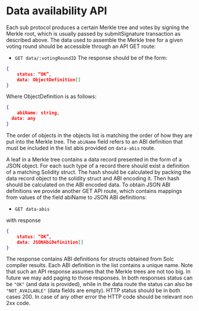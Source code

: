 # Data availability API

Each sub protocol produces a certain Merkle tree and votes by signing the Merkle root, which is usually passed by submitSignature transaction as described above. The data used to assemble the Merkle tree for a given voting round should be accessible through an API GET route:
- `GET data/:votingRoundID`
The response should be of the form:
```json
{	
	status: “OK”,
	data: ObjectDefinition[]
}
```
Where ObjectDefinition is as follows:
```json
{
	abiName: string,
  data: any
}
```
The order of objects in the objects list is matching the order of how they are put into the Merkle tree. The `abiName` field refers to an ABI definition that must be included in the list abis provided on `data-abis` route.

A leaf in a Merkle tree contains a data record presented in the form of a JSON object. For each such type of a record there should exist a definition of a matching Solidity struct. The hash should be calculated by packing the data record object to the solidity struct and ABI encoding it. Then hash should be calculated on the ABI encoded data. To obtain JSON ABI definitions we provide another GET API route, which contains mappings from values of the field abiName to JSON ABI definitions:
- `GET data-abis`

with response

```json
{	
	status: “OK”,
	data: JSONAbiDefinition[]
}
```

The response contains ABI definitions for structs obtained from Solc compiler results. Each ABI definition in the list contains a unique name.  Note that such an API response assumes that the Merkle trees are not too big. In future we may add paging to those responses. 
In both responses status can be `"OK"` (and data is provided), while in the data route the status can also  be `"NOT_AVAILABLE"` (data fields are empty). HTTP status should be in both cases 200. In case of any other error the HTTP code should be relevant non 2xx code.